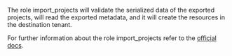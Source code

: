The role import_projects
will validate the serialized data of
the exported projects, will read the exported
metadata, and it will create the resources
in the destination tenant.

For further information about the role import_projects refer to the
[official docs](https://os-migrate.github.io/os-migrate/roles/role-import_projects.html).
